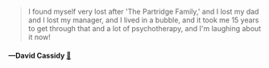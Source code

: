 > I found myself very lost after 'The Partridge Family,' and I lost my dad and I lost my manager, and I lived in a bubble, and it took me 15 years to get through that and a lot of psychotherapy, and I'm laughing about it now!
  #### —David Cassidy [:scroll:](undefined)